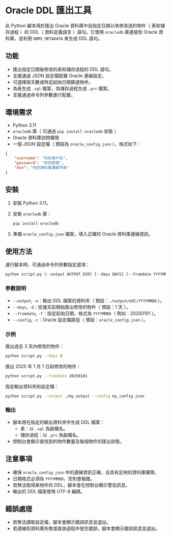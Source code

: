 # Oracle DDL 匯出工具

此 Python 腳本用於匯出 Oracle 資料庫中自指定日期以來修改過的物件（ 表和儲存過程 ）的 DDL（ 資料定義語言 ）語句。它使用 `oracledb` 庫連接到 Oracle 資料庫，並利用 `DBMS_METADATA` 來生成 DDL 語句。

## 功能

- 匯出指定日期後修改的表和儲存過程的 DDL 語句。
- 支援通過 JSON 設定檔配置 Oracle 連線設定。
- 可選擇按天數或特定起始日期篩選物件。
- 為表生成 `.sql` 檔案，為儲存過程生成 `.prc` 檔案。
- 支援通過命令列參數進行配置。

## 環境需求

- Python 3.11
- `oracledb` 庫（ 可通過 `pip install oracledb` 安裝 ）
- Oracle 資料庫訪問權限
- 一個 JSON 設定檔（ 預設為 `oracle_config.json` ），格式如下：

```json
{
    "username": "你的用戶名",
    "password": "你的密碼",
    "dsn": "你的資料庫連線字串"
}
```

## 安裝

1. 安裝 Python 3.11。
2. 安裝 `oracledb` 庫：

   ```bash
   pip install oracledb
   ```

3. 準備 `oracle_config.json` 檔案，填入正確的 Oracle 資料庫連線資訊。

## 使用方法

運行腳本時，可通過命令列參數指定選項：

```bash
python script.py [--output OUTPUT_DIR] [--days DAYS] [--fromdate YYYYMMDD] [--config CONFIG_PATH]
```

### 參數說明

- `--output`, `-o`：輸出 DDL 檔案的資料夾（ 預設：`./output/ddl/YYYYMMDD` ）。
- `--days`, `-d`：從幾天前開始匯出修改的物件（ 預設：1 天 ）。
- `--fromdate`, `-f`：指定起始日期，格式為 `YYYYMMDD`（ 例如：20250101 ）。
- `--config`, `-c`：Oracle 設定檔路徑（ 預設：`oracle_config.json` ）。

### 示例

匯出過去 3 天內修改的物件：

```bash
python script.py --days 3
```

匯出 2025 年 1 月 1 日起修改的物件：

```bash
python script.py --fromdate 20250101
```

指定輸出資料夾和設定檔：

```bash
python script.py --output ./my_output --config my_config.json
```


### 輸出

- 腳本將在指定的輸出資料夾中生成 DDL 檔案：
  - 表：以 `.sql` 為副檔名。
  - 儲存過程：以 `.prc` 為副檔名。
- 控制台會顯示查找到的物件數量及每個物件的匯出狀態。

## 注意事項

- 確保 `oracle_config.json` 中的連線資訊正確，且具有足夠的資料庫權限。
- 日期格式必須為 `YYYYMMDD`，否則會報錯。
- 若無法取得某物件的 DDL，腳本會在控制台顯示警告訊息。
- 輸出的 DDL 檔案使用 UTF-8 編碼。

## 錯誤處理

- 若無法讀取設定檔，腳本會顯示錯誤訊息並退出。
- 若連線到資料庫失敗或查詢過程中發生錯誤，腳本會顯示錯誤訊息並退出。
